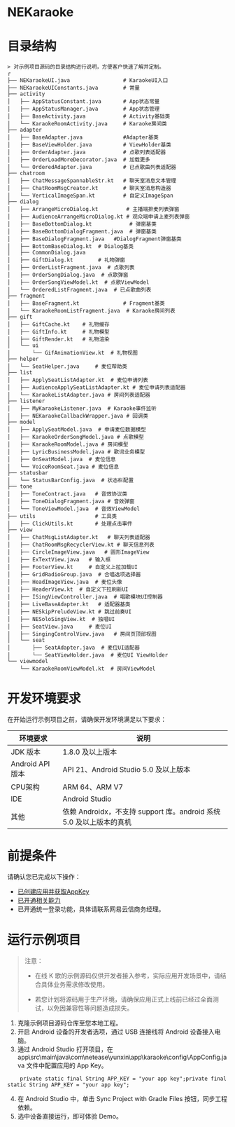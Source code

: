 # NEKaraoke

# 目录结构

```
> 对示例项目源码的目录结构进行说明，方便客户快速了解并定制。
┌
├── NEKaraokeUI.java                 # KaraokeUI入口 
├── NEKaraokeUIConstants.java        # 常量
├── activity
│   ├── AppStatusConstant.java       # App状态常量
│   ├── AppStatusManager.java        # App状态管理 
│   ├── BaseActivity.java            # Activity基础类
│   └── KaraokeRoomActivity.java     # Karaoke房间类
├── adapter
│   ├── BaseAdapter.java             #Adapter基类
│   ├── BaseViewHolder.java          # ViewHolder基类 
│   ├── OrderAdapter.java            # 点歌列表适配器
│   ├── OrderLoadMoreDecorator.java  # 加载更多
│   └── OrderedAdapter.java          # 已点歌曲列表适配器
├── chatroom
│   ├── ChatMessageSpannableStr.kt   # 聊天室消息文本管理
│   ├── ChatRoomMsgCreator.kt        # 聊天室消息构造器
│   └── VerticalImageSpan.kt         # 自定义ImageSpan
├── dialog
│   ├── ArrangeMicroDialog.kt         # 主播端排麦列表弹窗
│   ├── AudienceArrangeMicroDialog.kt # 观众端申请上麦列表弹窗
│   ├── BaseBottomDialog.kt            # 弹窗基类
│   ├── BaseBottomDialogFragment.java  # 弹窗基类
│   ├── BaseDialogFragment.java   #DialogFragment弹窗基类
│   ├── BottomBaseDialog.kt  # Dialog基类
│   ├── CommonDialog.java
│   ├── GiftDialog.kt        # 礼物弹窗
│   ├── OrderListFragment.java  # 点歌列表 
│   ├── OrderSongDialog.java  # 点歌弹窗
│   ├── OrderSongViewModel.kt  # 点歌ViewModel
│   └── OrderedListFragment.java  # 已点歌曲列表
├── fragment
│   ├── BaseFragment.kt              # Fragment基类
│   └── KaraokeRoomListFragment.java  # Karaoke房间列表
├── gift
│   ├── GiftCache.kt    # 礼物缓存
│   ├── GiftInfo.kt     # 礼物模型
│   ├── GiftRender.kt   # 礼物渲染 
│   └── ui
│       └── GifAnimationView.kt  # 礼物视图
├── helper
│   └── SeatHelper.java     # 麦位帮助类
├── list
│   ├── ApplySeatListAdapter.kt  # 麦位申请列表
│   ├── AudienceApplySeatListAdapter.kt # 麦位申请列表适配器
│   └── KaraokeListAdapter.java # 房间列表适配器
├── listener
│   ├── MyKaraokeListener.java  # Karaoke事件监听
│   ├── NEKaraokeCallbackWrapper.java # 回调类
├── model
│   ├── ApplySeatModel.java  # 申请麦位数据模型
│   ├── KaraokeOrderSongModel.java # 点歌模型
│   ├── KaraokeRoomModel.java # 房间模型
│   ├── LyricBusinessModel.java # 歌词业务模型
│   ├── OnSeatModel.java  # 麦位信息
│   └── VoiceRoomSeat.java # 麦位信息
├── statusbar
│   └── StatusBarConfig.java  # 状态栏配置
├── tone
│   ├── ToneContract.java   # 音效协议类
│   ├── ToneDialogFragment.java # 音效弹窗
│   └── ToneViewModel.java  # 音效ViewModel
├── utils                   # 工具类
│   ├── ClickUtils.kt       # 处理点击事件
├── view
│   ├── ChatMsgListAdapter.kt   # 聊天列表适配器
│   ├── ChatRoomMsgRecyclerView.kt # 聊天信息列表
│   ├── CircleImageView.java   # 圆形ImageView
│   ├── ExTextView.java   # 输入框
│   ├── FooterView.kt     # 自定义上拉加载UI
│   ├── GridRadioGroup.java  # 合唱选项选择器 
│   ├── HeadImageView.java  # 麦位头像
│   ├── HeaderView.kt  # 自定义下拉刷新UI
│   ├── ISingViewController.java  # 唱歌模块UI控制器
│   ├── LiveBaseAdapter.kt   # 适配器基类
│   ├── NESkipPreludeView.kt # 跳过前奏UI
│   ├── NESoloSingView.kt  # 独唱UI
│   ├── SeatView.java     # 麦位UI
│   ├── SingingControlView.java   # 房间页顶部视图
│   └── seat
│       ├── SeatAdapter.java  # 麦位UI适配器
│       └── SeatViewHolder.java  # 麦位UI ViewHolder
└── viewmodel
    └── KaraokeRoomViewModel.kt  # 房间ViewModel

```

# 开发环境要求
在开始运行示例项目之前，请确保开发环境满足以下要求：

| 环境要求                                                        | 说明                                                      |
| ------------------------------------------------------------ | ------------------------------------------------------------ |
|  JDK 版本  |  1.8.0 及以上版本   |
|  Android API 版本 | API 21、Android Studio 5.0 及以上版本   |
| CPU架构 | ARM 64、ARM V7   |
| IDE | Android Studio  |
| 其他 |  依赖 Androidx，不支持 support 库。android 系统 5.0 及以上版本的真机 |

# 前提条件

请确认您已完成以下操作：
- [已创建应用并获取AppKey](https://doc.yunxin.163.com/jcyOTA0ODM/docs/jcwMDQ2MTg)
- [已开通相关能力](https://doc.yunxin.163.com/docs/TA3ODAzNjE/zQ4MTI0Njc?platformId=50616)
- 已开通统一登录功能，具体请联系网易云信商务经理。
 
# 运行示例项目
>注意：
> * 在线 K 歌的示例源码仅供开发者接入参考，实际应用开发场景中，请结合具体业务需求修改使用。
>
> * 若您计划将源码用于生产环境，请确保应用正式上线前已经过全面测试，以免因兼容性等问题造成损失。
>

1. 克隆示例项目源码仓库至您本地工程。
2. 开启 Android 设备的开发者选项，通过 USB 连接线将 Android 设备接入电脑。
3. 通过 Android Studio 打开项目，在 app\src\main\java\com\netease\yunxin\app\karaoke\config\AppConfig.java  文件中配置应用的 App Key。
```
    private static final String APP_KEY = "your app key";private final static String APP_KEY = "your app key";
```
4. 在 Android Studio 中，单击 Sync Project with Gradle Files 按钮，同步工程依赖。
5. 选中设备直接运行，即可体验 Demo。
